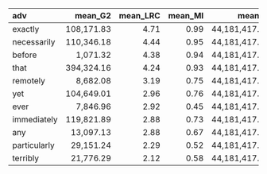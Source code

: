 | adv          |    mean_G2 |   mean_LRC |   mean_MI |        mean_N |   mean_dP1 |   mean_expF |      mean_f1 |    mean_f2 |     mean_f |   mean_oddsRDisc |   mean_t |   mean_unexpF |
|:-------------|-----------:|-----------:|----------:|--------------:|-----------:|------------:|-------------:|-----------:|-----------:|-----------------:|---------:|--------------:|
| exactly      | 108,171.83 |       4.71 |      0.99 | 44,181,417.00 |       0.63 |    1,231.57 | 1,760,088.00 |  31,356.50 | 604,556.17 |             1.50 |   110.37 |     20,992.43 |
| necessarily  | 110,346.18 |       4.44 |      0.95 | 44,181,417.00 |       0.57 |    1,180.93 | 1,760,088.00 |  29,187.50 | 603,705.00 |             1.41 |   109.88 |     20,658.57 |
| before       |   1,071.32 |       4.38 |      0.94 | 44,181,417.00 |       0.61 |       35.24 | 1,760,088.00 |     521.00 | 586,969.83 |             1.92 |    15.29 |        265.26 |
| that         | 394,324.16 |       4.24 |      0.93 | 44,181,417.00 |       0.53 |    5,219.08 | 1,760,088.00 | 128,932.00 | 657,964.83 |             1.32 |   216.58 |     79,655.42 |
| remotely     |   8,682.08 |       3.19 |      0.75 | 44,181,417.00 |       0.38 |      611.22 | 1,760,088.00 |  12,455.50 | 592,102.00 |             1.02 |    49.09 |      3,151.28 |
| yet          | 104,649.01 |       2.96 |      0.76 | 44,181,417.00 |       0.34 |    1,966.16 | 1,760,088.00 |  51,308.00 | 612,609.67 |             0.98 |   111.59 |     24,466.84 |
| ever         |   7,846.96 |       2.92 |      0.45 | 44,181,417.00 |       0.39 |    2,702.62 | 1,760,088.00 |  64,885.50 | 610,105.33 |             0.95 |    37.38 |      2,639.88 |
| immediately  | 119,821.89 |       2.88 |      0.73 | 44,181,417.00 |       0.33 |    2,032.18 | 1,760,088.00 |  52,309.50 | 613,753.50 |             0.94 |   116.57 |     26,830.82 |
| any          |  13,097.13 |       2.88 |      0.67 | 44,181,417.00 |       0.35 |    1,868.76 | 1,760,088.00 |  47,833.00 | 605,402.67 |             0.94 |    61.22 |      6,418.24 |
| particularly |  29,151.24 |       2.29 |      0.52 | 44,181,417.00 |       0.27 |   11,843.55 | 1,760,088.00 | 295,457.00 | 696,027.83 |             0.72 |   109.48 |     20,694.95 |
| terribly     |  21,776.29 |       2.12 |      0.58 | 44,181,417.00 |       0.19 |    1,688.64 | 1,760,088.00 |  37,696.00 | 602,533.50 |             0.68 |    67.79 |      8,127.86 |